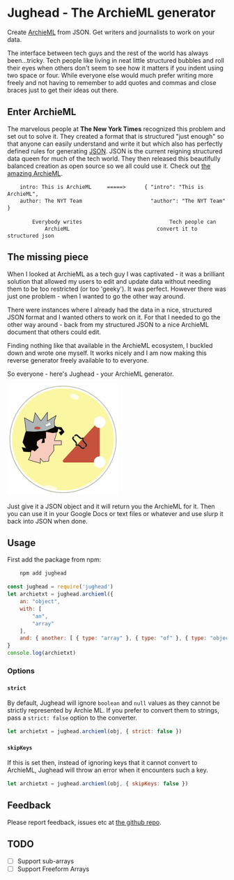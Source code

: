 # Jughead - The ArchieML generator

Create [ArchieML](http://archieml.org) from JSON. Get writers and journalists to work on your data.

The interface between tech guys and the rest of the world has always been...tricky. Tech people like living in neat little structured bubbles and roll their eyes when others don't seem to see how it matters if you indent using two space or four. While everyone else would much prefer writing more freely and not having to remember to add quotes and commas and close braces just to get their ideas out there.

## Enter ArchieML
The marvelous people at **The New York Times** recognized this problem and set out to solve it. They created a format that is structured "just enough" so that anyone can easily understand and write it but which also has perfectly defined rules for generating [JSON](https://www.json.org/). JSON is the current reigning structured data queen for much of the tech world. They then released this beautifully balanced creation as open source so we all could use it. Check out [the amazing ArchieML](http://archieml.org/).

```
    intro: This is ArchieML     =====>      { "intro": "This is ArchieML",
    author: The NYT Team                      "author": "The NYT Team" }

        Everybody writes                            Tech people can
            ArchieML                            convert it to structured json
```

## The missing piece
When I looked at ArchieML as a tech guy I was captivated - it was a brilliant solution that allowed my users to edit and update data without needing them to be too restricted (or too 'geeky'). It was perfect. However there was just one problem - when I wanted to go the other way around.

There were instances where I already had the data in a nice, structured JSON format and I wanted others to work on it. For that I needed to go the other way around - back from my structured JSON to a nice ArchieML document that others could edit.

Finding nothing like that available in the ArchieML ecosystem, I buckled down and wrote one myself. It works nicely and I am now making this reverse generator freely available to to everyone.

So everyone - here's Jughead - your ArchieML generator.

![Jughead Icon](jughead.png)


Just give it a JSON object and it will return you the ArchieML for it. Then you can use it in your Google Docs or text files or whatever and use slurp it back into JSON when done.

## Usage

First add the package from npm:

```sh
    npm add jughead
```

```javascript
const jughead = require('jughead')
let archietxt = jughead.archieml({
    an: "object",
    with: [
        "an",
        "array"
    ],
    and: { another: [ { type: "array" }, { type: "of" }, { type: "objects" } ] }
}
console.log(archietxt)
```

### Options

#### `strict`

By default, Jughead will ignore `boolean` and `null` values as they cannot be strictly represented by Archie ML. If you prefer to convert them to strings, pass a `strict: false` option to the converter.

```javascript
let archietxt = jughead.archieml(obj, { strict: false })
```

#### `skipKeys`

If this is set then, instead of ignoring keys that it cannot convert to ArchieML, Jughead will throw an error when it encounters such a key.

```javascript
let archietxt = jughead.archieml(obj, { skipKeys: false })
```

## Feedback

Please report feedback, issues etc at [the github repo](https://github.com/theproductiveprogrammer/jughead).

## TODO
* [ ] Support sub-arrays
* [ ] Support Freeform Arrays
